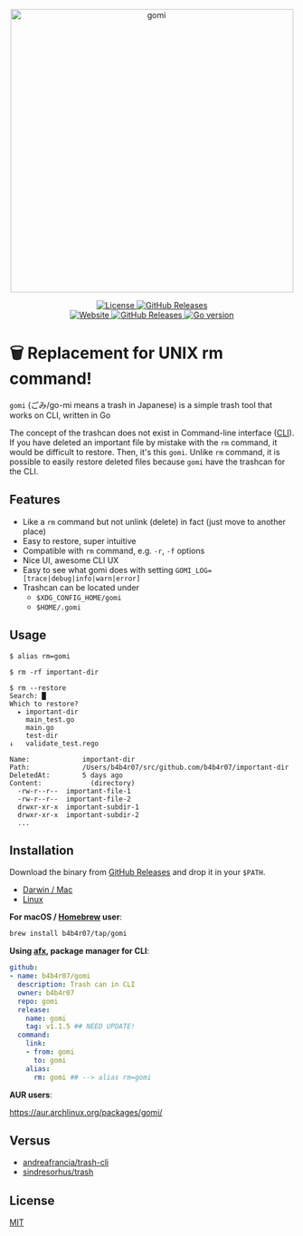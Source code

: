 <p align="center">
  <img src="./docs/screenshot.png" width="500" alt="gomi">
</p>

<p align="center">
    <a href="https://b4b4r07.mit-license.org">
        <img src="https://img.shields.io/github/license/b4b4r07/gomi" alt="License"/>
    </a>
    <a href="https://github.com/b4b4r07/gomi/releases">
        <img
            src="https://img.shields.io/github/v/release/b4b4r07/gomi"
            alt="GitHub Releases"/>
    </a>
    <br />
    <a href="https://b4b4r07.github.io/gomi/">
        <img
            src="https://img.shields.io/website?down_color=lightgrey&down_message=donw&up_color=green&up_message=up&url=https%3A%2F%2Fb4b4r07.github.io%2Fgomi"
            alt="Website"
            />
    </a>
    <a href="https://github.com/b4b4r07/gomi/actions/workflows/release.yaml">
        <img
            src="https://github.com/b4b4r07/gomi/actions/workflows/release.yaml/badge.svg"
            alt="GitHub Releases"
            />
    </a>
    <a href="https://github.com/b4b4r07/gomi/blob/master/go.mod">
        <img
            src="https://img.shields.io/github/go-mod/go-version/b4b4r07/gomi"
            alt="Go version"
            />
    </a>
</p>

# 🗑️ Replacement for UNIX rm command!

`gomi` (ごみ/go-mi means a trash in Japanese) is a simple trash tool that works on CLI, written in Go

The concept of the trashcan does not exist in Command-line interface ([CLI](http://en.wikipedia.org/wiki/Command-line_interface)). If you have deleted an important file by mistake with the `rm` command, it would be difficult to restore. Then, it's this `gomi`. Unlike `rm` command, it is possible to easily restore deleted files because `gomi` have the trashcan for the CLI.

## Features

- Like a `rm` command but not unlink (delete) in fact (just move to another place)
- Easy to restore, super intuitive
- Compatible with `rm` command, e.g. `-r`, `-f` options
- Nice UI, awesome CLI UX
- Easy to see what gomi does with setting `GOMI_LOG=[trace|debug|info|warn|error]`
- Trashcan can be located under
    - `$XDG_CONFIG_HOME/gomi`
    - `$HOME/.gomi`

## Usage

```console
$ alias rm=gomi
```
```console
$ rm -rf important-dir
```
```console
$ rm --restore
Search: █
Which to restore?
  ▸ important-dir
    main_test.go
    main.go
    test-dir
↓   validate_test.rego

Name:             important-dir
Path:             /Users/b4b4r07/src/github.com/b4b4r07/important-dir
DeletedAt:        5 days ago
Content:            (directory)
  -rw-r--r--  important-file-1
  -rw-r--r--  important-file-2
  drwxr-xr-x  important-subdir-1
  drwxr-xr-x  important-subdir-2
  ...
```

## Installation

Download the binary from [GitHub Releases][release] and drop it in your `$PATH`.

- [Darwin / Mac][release]
- [Linux][release]

**For macOS / [Homebrew](https://brew.sh/) user**:

```bash
brew install b4b4r07/tap/gomi
```

**Using [afx](https://github.com/b4b4r07/afx), package manager for CLI**:

```yaml
github:
- name: b4b4r07/gomi
  description: Trash can in CLI
  owner: b4b4r07
  repo: gomi
  release:
    name: gomi
    tag: v1.1.5 ## NEED UPDATE!
  command:
    link:
    - from: gomi
      to: gomi
    alias:
      rm: gomi ## --> alias rm=gomi
```


**AUR users**:

https://aur.archlinux.org/packages/gomi/

## Versus

- [andreafrancia/trash-cli](https://github.com/andreafrancia/trash-cli)
- [sindresorhus/trash](https://github.com/sindresorhus/trash)

## License

[MIT][license]

[release]: https://github.com/b4b4r07/gomi/releases/latest
[license]: https://b4b4r07.mit-license.org
